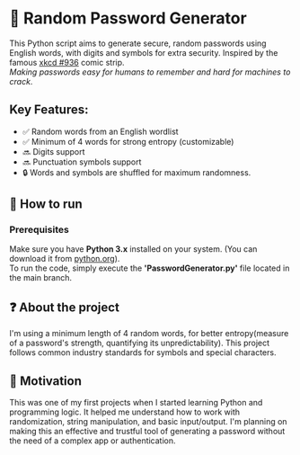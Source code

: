 # 🔐 Random Password Generator

This Python script aims to generate secure, random passwords using English words, with digits and symbols for extra security. Inspired by the famous [xkcd #936](https://xkcd.com/936/) comic strip.<br>
*Making passwords easy for humans to remember and hard for machines to crack*.

## Key Features:
- ✅ Random words from an English wordlist
- ✅ Minimum of 4 words for strong entropy (customizable)
- 🔜 Digits support
- 🔜 Punctuation symbols support
- 🔒 Words and symbols are shuffled for maximum randomness.

## 🚀 How to run

### Prerequisites
Make sure you have **Python 3.x** installed on your system. (You can download it from [python.org](https://www.python.org/downloads/)).<br>
To run the code, simply execute the **'PasswordGenerator.py'** file located in the main branch.

## ❓ About the project

I'm using a minimum length of 4 random words, for better entropy(measure of a password's strength, quantifying its unpredictability). This project follows common industry standards for symbols and special characters.

## 🧠 Motivation
This was one of my first projects when I started learning Python and programming logic. It helped me understand how to work with randomization, string manipulation, and basic input/output. I'm planning on making this an effective and trustful tool of generating a password without the need of a complex app or authentication.
